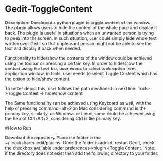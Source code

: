 # Gedit-ToggleContent

Description: 
Developed a python plugin to toggle content of the window. The plugin allows users to hide the content of the whole page and display it back.
The plugin is useful in situations when an unwanted person is trying to peep into the screen. In such situation, user could simply hide whole text written over Gedit so that unpleasant person might not be able to see the text and display it back when needed.

Functionality to hide/show the contents of the window could be achieved using the toolbar or pressing a certain key.
In order to hide/show the content using the tool-bar, user needs to select tools option from application window, in tools, user needs to select Toggle Content which has the option to hide/show content.

To better depict this, user follows the path mentioned in next line:
Tools->Toggle Content -> hide/show content

The Same functionality can be achieved using Keyboard as well, with the help of pressing command+alt+2 on Mac considering command is the primary key, similarly, on Windows or Linux, same could be achieved using the help of Ctrl+Alt+2, considering Ctrl is the primary key.

#How to Run

Download the repository. 
Place the folder in the ~/.local/share/gedit/plugins.
Once the folder is added, restart Gedit, check the checkbox available under preferences->plugin->Toggle Content.
!Note: if the directory does not exist then add the following directory to your folder.
 
